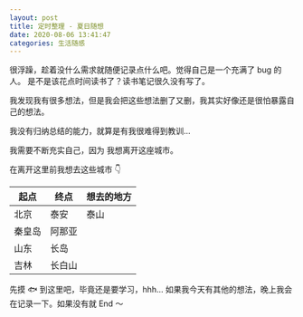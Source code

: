 ```yaml
---
layout: post
title: 定时整理 - 夏日随想
date: 2020-08-06 13:41:47
categories: 生活随感
---
```


很浮躁，趁着没什么需求就随便记录点什么吧。觉得自己是一个充满了 bug 的人。
是不是该花点时间读书了？读书笔记很久没有写了。

我发现我有很多想法，但是我会把这些想法删了又删，我其实好像还是很怕暴露自己的想法。

我没有归纳总结的能力，就算是有我很难得到教训...

我需要不断充实自己，因为	我想离开这座城市。

在离开这里前我想去这些城市 👇


起点         |终点           |   想去的地方|
--------------------|------------------|-----------------------|
北京 | 泰安   | 泰山   |
 | 秦皇岛   | 阿那亚   |
 | 山东   | 长岛   |
 | 吉林   | 长白山  |


先摸 🐟 到这里吧，毕竟还是要学习，hhh... 如果我今天有其他的想法，晚上我会在记录一下。如果没有就 End 	～